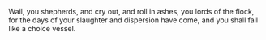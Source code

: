 Wail, you shepherds, and cry out, and roll in ashes, you lords of the flock, for the days of your slaughter and dispersion have come, and you shall fall like a choice vessel.
